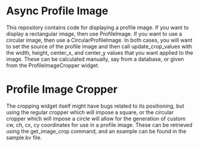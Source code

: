 # Async Profile Image

This repository contains code for displaying a profile image. If you want to display a rectangular image, then use ProfileImage. If you want to use a circular image, then use a CircularProfileImage. In both cases, you will want to set the source of the profile image and then call update_crop_values with the width, height, center_x, and center_y values that you want applied to the image. These can be calculated manually, say from a database, or given from the ProfileImageCropper widget.

# Profile Image Cropper
The cropping widget itself might have bugs related to its positioning, but using the regular cropper which will impose a square, or the circular cropper which will impose a circle will allow for the generation of custom cw, ch, cx, cy coordinates for use in a profile image. These can be retrieved using the get_image_crop command, and an example can be found in the sample.kv file.